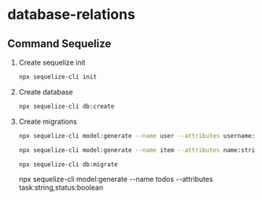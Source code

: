 # database-relations

## Command Sequelize

1. Create sequelize init

    ```bash
    npx sequelize-cli init
    ```

2. Create database

    ```bash
    npx sequelize-cli db:create
    ```

3. Create migrations

    ```bash
   npx sequelize-cli model:generate --name user --attributes username:string,em ail:string,password:string,image:string

    npx sequelize-cli model:generate --name item --attributes name:string,type:string,price:integer,stock:integer,image:string,userId:integer

    npx sequelize-cli db:migrate

    ```

    npx sequelize-cli model:generate --name todos --attributes task:string,status:boolean
